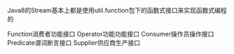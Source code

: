 Java8的Stream基本上都是使用util.function包下的函数式接口来实现函数式编程的

Function消费者功能接口
Operator功能功能接口
Consumer操作员操作接口
Predicate谓词断言接口
Supplier供应商生产接口